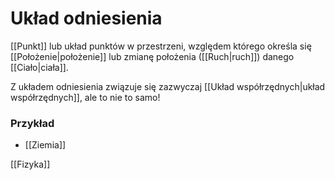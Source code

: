 # Układ odniesienia
[[Punkt]] lub układ punktów w przestrzeni, względem którego określa się [[Położenie|położenie]] lub zmianę położenia ([[Ruch|ruch]]) danego [[Ciało|ciała]].

Z układem odniesienia związuje się zazwyczaj [[Układ współrzędnych|układ współrzędnych]], ale to nie to samo!

### Przykład
- [[Ziemia]]

[[Fizyka]]